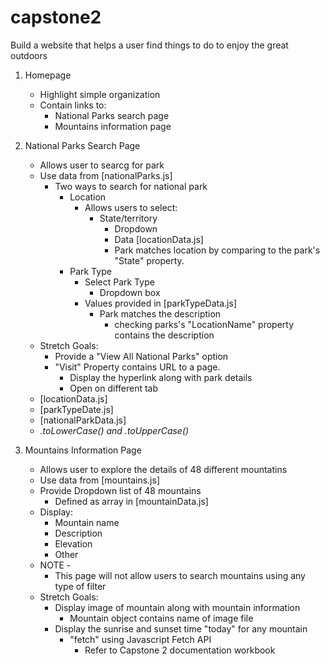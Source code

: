 # capstone2
Build a website that helps a user find things to do to enjoy the great outdoors

1. Homepage
    - Highlight simple organization
    - Contain links to:
        - National Parks search page
        - Mountains information page

2. National Parks Search Page
    - Allows user to searcg for park
    - Use data from [nationalParks.js]
        - Two ways to search for national park
            - Location 
                - Allows users to select:
                    - State/territory
                        - Dropdown
                        - Data [locationData.js]
                        - Park matches location by comparing to the park's "State" property.
            - Park Type
                - Select Park Type 
                    - Dropdown box
                - Values provided in [parkTypeData.js]
                    - Park matches the description 
                        - checking parks's "LocationName" property contains the description
    - Stretch Goals:
        - Provide a "View All National Parks" option
        - "Visit" Property contains URL to a page.
            - Display the hyperlink along with park details
            - Open on different tab
    - [locationData.js]
    - [parkTypeDate.js]
    - [nationalParkData.js]
    - *.toLowerCase() and .toUpperCase()*

3. Mountains Information Page
    - Allows user to explore the details of 48 different mountatins
    - Use data from [mountains.js]
    - Provide Dropdown list of 48 mountains
        - Defined as array in [mountainData.js]
    - Display:
        - Mountain name
        - Description
        - Elevation
        - Other
    - NOTE -
        - This page will not allow users to search mountains using any type of filter
    - Stretch Goals:
        - Display image of mountain along with mountain information
            - Mountain object contains name of image file
        - Display the sunrise and sunset time "today" for any mountain
            - "fetch" using Javascript Fetch API
                - Refer to Capstone 2 documentation workbook
                